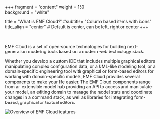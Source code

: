 +++
fragment = "content"
weight = 150    
background = "white"

title = "What is EMF Cloud?"
#subtitle= "Column based items with icons"
title_align = "center" # Default is center, can be left, right or center
+++
<div class="container" style="padding-top: 20px; padding-bottom:20px">
<div class="row align-items-stretch items">
<div class="col-md-6 d-flex flex-column">
<p>
EMF Cloud is a set of open-source technologies for building next-generation modeling tools based on a modern web technology stack.
</p>
<p>
Whether you develop a custom IDE that includes multiple graphical editors manipulating complex configuration data, or a UML-like modeling tool, or a domain-specific engineering tool with graphical or form-based editors for working with domain-specific models, EMF Cloud provides several components to make your life easier.
The EMF Cloud components range from an extensible model hub providing an API to access and manipulate your model, an editing domain to manage the model state and coordinate changes in a command stack, as well as libraries for integrating form-based, graphical or textual editors.
</p>
</div>
<div class="col-md-6 d-flex flex-column">
<img src="images/overview.svg" alt="Overview of EMF Cloud features" />
</div>
</div>
</div>



<!-- <p>
The EMF Cloud technologies include an extensible model management framework that centralizes the de/serialization, validation and processing of your custom models and coordinates changes across your domain-specific editors manipulating those models.>
